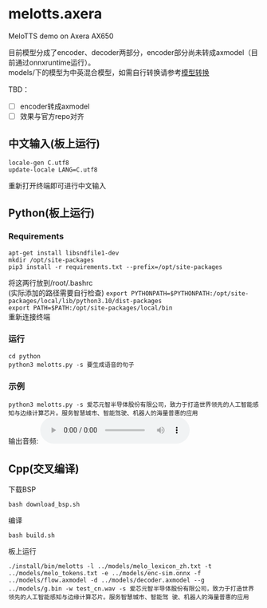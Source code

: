 # melotts.axera
MeloTTS demo on Axera AX650

目前模型分成了encoder、decoder两部分，encoder部分尚未转成axmodel（目前通过onnxruntime运行）。  
models/下的模型为中英混合模型，如需自行转换请参考[模型转换](/model_convert/README.md)

TBD：
- [ ] encoder转成axmodel
- [ ] 效果与官方repo对齐

## 中文输入(板上运行)
```locale-gen C.utf8```  
```update-locale LANG=C.utf8```

重新打开终端即可进行中文输入

## Python(板上运行)
### Requirements
```apt-get install libsndfile1-dev```  
```mkdir /opt/site-packages```  
```pip3 install -r requirements.txt --prefix=/opt/site-packages```  

将这两行放到/root/.bashrc  
(实际添加的路径需要自行检查)
```export PYTHONPATH=$PYTHONPATH:/opt/site-packages/local/lib/python3.10/dist-packages```  
```export PATH=$PATH:/opt/site-packages/local/bin```  
 重新连接终端

### 运行
```cd python```  
```python3 melotts.py -s 要生成语音的句子```  

### 示例
```python3 melotts.py -s 爱芯元智半导体股份有限公司，致力于打造世界领先的人工智能感知与边缘计算芯片。服务智慧城市、智能驾驶、机器人的海量普惠的应用```  
输出音频:
<audio controls src="https://raw.githubusercontent.com/ml-inory/melotts.axera/main/demo.wav" title="demo.wav"></audio>
## Cpp(交叉编译)
下载BSP
```
bash download_bsp.sh
```
编译
```
bash build.sh
```
板上运行
```
./install/bin/melotts -l ../models/melo_lexicon_zh.txt -t ../models/melo_tokens.txt -e ../models/enc-sim.onnx -f ../models/flow.axmodel -d ../models/decoder.axmodel --g ../models/g.bin -w test_cn.wav -s 爱芯元智半导体股份有限公司，致力于打造世界领先的人工智能感知与边缘计算芯片。服务智慧城市、智能驾 驶、机器人的海量普惠的应用
```